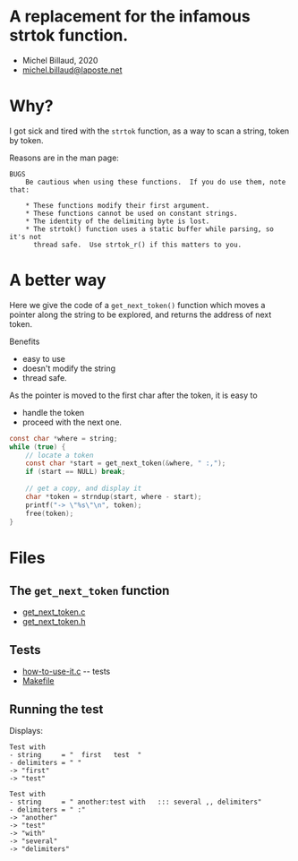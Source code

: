 # A replacement for the infamous strtok function.

-  Michel Billaud, 2020
- <michel.billaud@laposte.net> 

# Why?

I got sick and tired with the `strtok` function,
as a way to scan a string, token by token.

Reasons are in the man page:

~~~
BUGS
    Be cautious when using these functions.  If you do use them, note that:

    * These functions modify their first argument.
    * These functions cannot be used on constant strings.
    * The identity of the delimiting byte is lost.
    * The strtok() function uses a static buffer while parsing, so it's not
      thread safe.  Use strtok_r() if this matters to you.
~~~


# A better way

Here we give the code of a `get_next_token()` function which moves
a pointer along the string to be explored, and returns the address of
next token.  

Benefits

- easy to use
- doesn't modify the string
- thread safe.


As the pointer is moved to the first char after the token,
it is easy to

- handle the token
- proceed with the next one.

 
~~~C
const char *where = string;
while (true) {
	// locate a token
	const char *start = get_next_token(&where, " :,");
	if (start == NULL) break;
		
	// get a copy, and display it
	char *token = strndup(start, where - start); 
	printf("-> \"%s\"\n", token);
	free(token);
}
~~~


# Files

## The `get_next_token` function

- [get_next_token.c](get_next_token.c)
- [get_next_token.h](get_next_token.h)

## Tests

- [how-to-use-it.c](how-to-use-it.c) -- tests
- [Makefile](Makefile)

## Running the test

Displays:

~~~
Test with
- string     = "  first   test  "
- delimiters = " "
-> "first"
-> "test"

Test with
- string     = " another:test with   ::: several ,, delimiters"
- delimiters = " :"
-> "another"
-> "test"
-> "with"
-> "several"
-> "delimiters"
~~~
